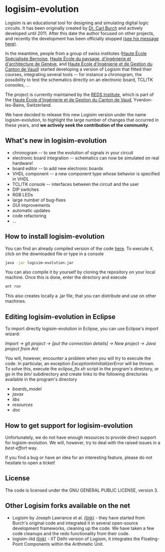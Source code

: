logisim-evolution
=================
Logisim is an educational tool for designing and simulating digital logic circuits.
It has been originally created by [Dr. Carl Burch](http://www.cburch.com/logisim/) and actively developed until 2011.
After this date the author focused on other projects, and recently the development has been officially stopped  [(see his message here)](http://www.cburch.com/logisim/retire-note.html).

In the meantime, people from a group of swiss institutes ([Haute École Spécialisée Bernoise](http://www.bfh.ch), [Haute École du paysage, d'ingénierie et d'architecture de Genève](http://hepia.hesge.ch), and [Haute École d'Ingénierie et de Gestion du Canton de Vaud](http://www.heig-vd.ch)) started developing a version of Logisim that fitted their courses, integrating several tools -- for instance a chronogram, the possibility to test the schematics directly on an electronic board, TCL/TK consoles, ...

The project is currently maintained by the [REDS Institute](http://reds.heig-vd.ch), which is part of the [Haute École d'Ingénierie et de Gestion du Canton de Vaud](http://www.heig-vd.ch), Yverdon-les-Bains, Switzerland.

We have decided to release this new Logisim version under the name logisim-evolution, to highlight the large number of changes that occurred in these years, and **we actively seek the contribution of the community**.

## What's new in logisim-evolution
* chronogram -- to see the evolution of signals in your circuit
* electronic board integration -- schematics can now be simulated on real hardware!
* board editor -- to add new electronic boards
* VHDL component -- a new component type whose behavior is specified in VHDL
* TCL/TK console -- interfaces between the circuit and the user
* DIP switches
* RGB LEDs
* large number of bug-fixes
* GUI improvements
* automatic updates
* code refactoring
* ...

## How to install logisim-evolution
You can find an already compiled version of the code [here](http://eigit.heig-vd.ch/public/logisim/logisim-evolution.jar).
To execute it, click on the downloaded file or type in a console
```bash
java -jar logisim-evolution.jar
```

You can also compile it by yourself by cloning the repository on your local machine. Once this is done, enter the directory and execute
```bash
ant run
```
This also creates locally a .jar file, that you can distribute and use on other machines.

## Editing logisim-evolution in Eclipse
To import directly logisim-evolution in Eclipse, you can use Eclipse's import wizard:

*Import -> git project -> [put the connection details] -> New project -> Java project from Ant*

You will, however, encounter a problem when you will try to execute the code. In particular, an exception *ExceptionInInitializerError* will be thrown. To solve this, execute the *eclipse_fix.sh* script in the program's directory, or go in the *bin/* subdirectory and create links to the following directories available in the program's directory
* *boards_model*
* *javax*
* *libs*
* *resources*
* *doc*

## How to get support for logisim-evolution
Unfortunately, we do not have enough resources to provide direct support for logisim-evolution.
We will, however, try to deal with the raised issues in a *best-effort* way.

If you find a bug or have an idea for an interesting feature, please do not hesitate to open a ticket!

## License
The code is licensed under the GNU GENERAL PUBLIC LICENSE, version 3.

## Other Logisim forks available on the net
* Logisim by Joseph Lawrance et al. [(link)](https://github.com/lawrancej/logisim) - they have started from Burch's original code and integrated it in several open-source development frameworks, cleaning up the code. We have taken a few code cleanups and the redo functionality from their code.
* logisim-iitd [(link)](https://code.google.com/p/logisim-iitd) - IIT Delhi version of Logisim, it integrates the Floating-Point Components within the Arithmetic Unit.

